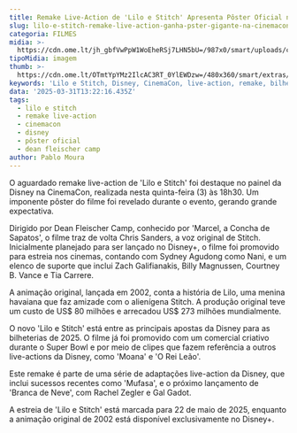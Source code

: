 ```yaml
---
title: Remake Live-Action de 'Lilo e Stitch' Apresenta Pôster Oficial na CinemaCon
slug: lilo-e-stitch-remake-live-action-ganha-pster-gigante-na-cinemacon
categoria: FILMES
midia: >-
  https://cdn.ome.lt/jh_gbfVwPpW1WoEheRSj7LHN5bU=/987x0/smart/uploads/conteudo/fotos/imagem_2025-03-31_094902725.png
tipoMidia: imagem
thumb: >-
  https://cdn.ome.lt/OTmtYpYMz2IlcAC3RT_0YlEWDzw=/480x360/smart/extras/conteudos/imagem_2025-03-31_094725498.png
keywords: 'Lilo e Stitch, Disney, CinemaCon, live-action, remake, bilheteria'
data: '2025-03-31T13:22:16.435Z'
tags:
  - lilo e stitch
  - remake live-action
  - cinemacon
  - disney
  - pôster oficial
  - dean fleischer camp
author: Pablo Moura
---
```


O aguardado remake live-action de 'Lilo e Stitch' foi destaque no painel da Disney na CinemaCon, realizada nesta quinta-feira (3) às 18h30. Um imponente pôster do filme foi revelado durante o evento, gerando grande expectativa. 

Dirigido por Dean Fleischer Camp, conhecido por 'Marcel, a Concha de Sapatos', o filme traz de volta Chris Sanders, a voz original de Stitch. Inicialmente planejado para ser lançado no Disney+, o filme foi promovido para estreia nos cinemas, contando com Sydney Agudong como Nani, e um elenco de suporte que inclui Zach Galifianakis, Billy Magnussen, Courtney B. Vance e Tia Carrere. 

A animação original, lançada em 2002, conta a história de Lilo, uma menina havaiana que faz amizade com o alienígena Stitch. A produção original teve um custo de US$ 80 milhões e arrecadou US$ 273 milhões mundialmente. 

O novo 'Lilo e Stitch' está entre as principais apostas da Disney para as bilheterias de 2025. O filme já foi promovido com um comercial criativo durante o Super Bowl e por meio de clipes que fazem referência a outros live-actions da Disney, como 'Moana' e 'O Rei Leão'. 

Este remake é parte de uma série de adaptações live-action da Disney, que inclui sucessos recentes como 'Mufasa', e o próximo lançamento de 'Branca de Neve', com Rachel Zegler e Gal Gadot. 

A estreia de 'Lilo e Stitch' está marcada para 22 de maio de 2025, enquanto a animação original de 2002 está disponível exclusivamente no Disney+.
